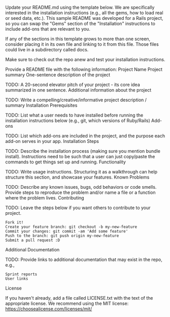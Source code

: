 Update your README.md using the template below. We are specifically interested in the installation instructions (e.g., all the gems, how to load real or seed data, etc.). This sample README was developed for a Rails project, so you can swap the "Gems" section of the "Installation" instructions to include add-ons that are relevant to you.

If any of the sections in this template grows to more than one screen, consider placing it in its own file and linking to it from this file. Those files could live in a subdirectory called docs.

Make sure to check out the repo anew and test your installation instructions.

Provide a README file with the following information:
Project Name
Project summary
One-sentence description of the project

TODO: A 20-second elevator pitch of your project - its core idea summarized in one sentence.
Additional information about the project

TODO: Write a compelling/creative/informative project description / summary
Installation
Prerequisites

TODO: List what a user needs to have installed before running the installation instructions below (e.g., git, which versions of Ruby/Rails)
Add-ons

TODO: List which add-ons are included in the project, and the purpose each add-on serves in your app.
Installation Steps

TODO: Describe the installation process (making sure you mention bundle install). Instructions need to be such that a user can just copy/paste the commands to get things set up and running.
Functionality

TODO: Write usage instructions. Structuring it as a walkthrough can help structure this section, and showcase your features.
Known Problems

TODO: Describe any known issues, bugs, odd behaviors or code smells. Provide steps to reproduce the problem and/or name a file or a function where the problem lives.
Contributing

TODO: Leave the steps below if you want others to contribute to your project.

    Fork it!
    Create your feature branch: git checkout -b my-new-feature
    Commit your changes: git commit -am 'Add some feature'
    Push to the branch: git push origin my-new-feature
    Submit a pull request :D

Additional Documentation

TODO: Provide links to additional documentation that may exist in the repo, e.g.,

    Sprint reports
    User links

License

If you haven't already, add a file called LICENSE.txt with the text of the appropriate license. We recommend using the MIT license: https://choosealicense.com/licenses/mit/
